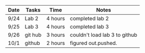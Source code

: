 
| Date  | Tasks | Time | Notes |
| ------------- | ------------- | ------------- | ------------- |
| 9/24  | Lab 2 | 4 hours   | completed lab 2 |
| 9/25  | Lab 3 | 4 hours  | completed lab 3  |
| 9/26  | git hub | 3 hours | couldn't load lab 3 to github|
| 10/1   | github | 2 hours | figured out.pushed.
